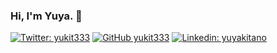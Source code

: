 ### Hi, I'm Yuya. 🙋

[![Twitter: yukit333](https://img.shields.io/twitter/follow/yukit333?style=social)](https://twitter.com/yukit333)
[![GitHub yukit333](https://img.shields.io/github/followers/yukit333?label=follow&style=social)](https://github.com/yukit333)
[![Linkedin: yuyakitano](https://img.shields.io/badge/-yuyakitano-blue?style=flat&logo=Linkedin&logoColor=white&link=https://www.linkedin.com/in/yuyakitano/)](https://www.linkedin.com/in/yuyakitano/)
